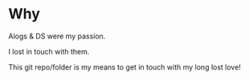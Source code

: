 # Why

Alogs & DS were my passion.

I lost in touch with them.

This git repo/folder is my means to get in touch with my long lost love!
